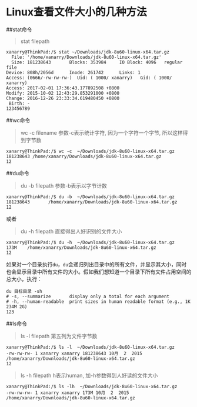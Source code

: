 # Linux查看文件大小的几种方法

\##stat命令

> stat filepath

```
xanarry@ThinkPad:/$ stat ~/Downloads/jdk-8u60-linux-x64.tar.gz
  File: '/home/xanarry/Downloads/jdk-8u60-linux-x64.tar.gz'
  Size: 181238643       Blocks: 353984     IO Block: 4096   regular file
Device: 808h/2056d      Inode: 261742      Links: 1
Access: (0666/-rw-rw-rw-)  Uid: ( 1000/ xanarry)   Gid: ( 1000/ xanarry)
Access: 2017-02-01 17:36:43.177892508 +0800
Modify: 2015-10-02 12:43:29.853291000 +0800
Change: 2016-12-26 23:33:34.619480450 +0800
 Birth: -
123456789
```

\##wc命令

> wc -c filename 参数-c表示统计字符, 因为一个字符一个字节, 所以这样得到字节数

```
xanarry@ThinkPad:/$ wc -c  ~/Downloads/jdk-8u60-linux-x64.tar.gz
181238643 /home/xanarry/Downloads/jdk-8u60-linux-x64.tar.gz
12
```

\##du命令

> du -b filepath 参数-b表示以字节计数

```
xanarry@ThinkPad:/$ du -b  ~/Downloads/jdk-8u60-linux-x64.tar.gz
181238643       /home/xanarry/Downloads/jdk-8u60-linux-x64.tar.gz
12
```

或者

> du -h filepath 直接得出人好识别的文件大小

```
xanarry@ThinkPad:/$ du -h  ~/Downloads/jdk-8u60-linux-x64.tar.gz
173M    /home/xanarry/Downloads/jdk-8u60-linux-x64.tar.gz
12
```

如果对一个目录执行`du`，`du`会递归列出目录中的所有文件，并显示其大小，同时也会显示目录中所有文件的大小。假如我们想知道一个目录下所有文件占用空间的总大小，执行：

```
du 目标目录 -sh
# -s, --summarize       display only a total for each argument
# -h, --human-readable  print sizes in human readable format (e.g., 1K 234M 2G)
123
```

\##ls命令

> ls -l filepath 第五列为文件字节数

```
xanarry@ThinkPad:/$ ls -l  ~/Downloads/jdk-8u60-linux-x64.tar.gz
-rw-rw-rw- 1 xanarry xanarry 181238643 10月  2  2015 /home/xanarry/Downloads/jdk-8u60-linux-x64.tar.gz
12
```

> ls -h filepath h表示human, 加-h参数得到人好读的文件大小

```
xanarry@ThinkPad:/$ ls -lh  ~/Downloads/jdk-8u60-linux-x64.tar.gz
-rw-rw-rw- 1 xanarry xanarry 173M 10月  2  2015 /home/xanarry/Downloads/jdk-8u60-linux-x64.tar.gz
```